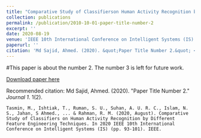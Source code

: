 ```yaml
---
title: "Comparative Study of Classifierson Human Activity Recognition by Different Feature Engineering Techniques"
collection: publications
permalink: /publication/2010-10-01-paper-title-number-2
excerpt: ''
date: 2020-08-19
venue: 'IEEE 10th International Conference on Intelligent Systems (IS) (Varna, Bulgaria)'
paperurl: ''
citation: 'Md Sajid, Ahmed. (2020). &quot;Paper Title Number 2.&quot; <i>Journal 1</i>. 1(2).'
---
```

#This paper is about the number 2. The number 3 is left for future work.

[Download paper here](https://tasmin153.github.io/images/is2020.pdf)

Recommended citation: Md Sajid, Ahmed. (2020). "Paper Title Number 2." <i>Journal 1</i>. 1(2).

`Tasmin, M., Ishtiak, T., Ruman, S. U., Suhan, A. U. R. C., Islam, N. S., Jahan, S Ahmed., ... & Rahman, R. M. (2020, August). Comparative Study of Classifiers on Human Activity Recognition by Different Feature Engineering Techniques. In 2020 IEEE 10th International Conference on Intelligent Systems (IS) (pp. 93-101). IEEE.`
